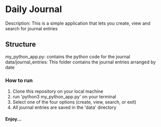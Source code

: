 # Daily Journal
Description: This is a simple application that lets you create, view and search for journal entries

## Structure
my_python_app.py: contains the python code for the journal
data/journal_entries: This folder contains the journal entries arranged by date


### How to run
1. Clone this repository on your local machine
2. run 'python3 my_python_app.py' on your terminal
3. Select one of the four options (create, view, search, or exit)
4. All journal entries are saved in the 'data' directory

#### Enjoy...